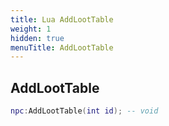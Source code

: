 ```yaml
---
title: Lua AddLootTable
weight: 1
hidden: true
menuTitle: AddLootTable
---
```

## AddLootTable
```lua
npc:AddLootTable(int id); -- void
```